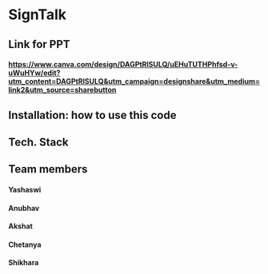 # SignTalk
## Link for PPT
#### https://www.canva.com/design/DAGPtRlSULQ/uEHuTUTHPhfsd-v-uWuHYw/edit?utm_content=DAGPtRlSULQ&utm_campaign=designshare&utm_medium=link2&utm_source=sharebutton
## Installation: how to use this code
## Tech. Stack
## Team members
#### Yashaswi
#### Anubhav
#### Akshat
#### Chetanya
#### Shikhara
